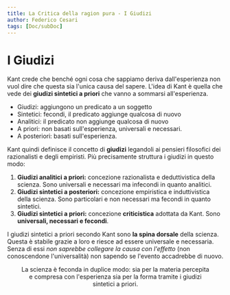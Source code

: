 ```yaml
---
title: La Critica della ragion pura - I Giudizi
author: Federico Cesari
tags: [Doc/subDoc]
---
```

# I Giudizi
Kant crede che benché ogni cosa che sappiamo deriva dall'esperienza non vuol dire che questa sia l'unica causa del sapere. L'idea di Kant è quella che vede dei **giudizi sintetici a priori** che vanno a sommarsi all'esperienza.

- Giudizi: aggiungono un predicato a un soggetto
- Sintetici: fecondi, il predicato aggiunge qualcosa di nuovo
- Analitici: il predicato non aggiunge qualcosa di nuovo
- A priori: non basati sull'esperienza, universali e necessari.
- A posteriori: basati sull'esperienza.

Kant quindi definisce il concetto di **giudizi** legandoli ai pensieri filosofici dei razionalisti e degli empiristi. Più precisamente struttura i giudizi in questo modo:
1. **Giudizi analitici a priori:** concezione razionalista e deduttivistica della scienza.
   Sono universali e necessari ma infecondi in quanto analitici.
2. **Giudizi sintetici a posteriori:** concezione empiristica e induttivistica della scienza.
   Sono particolari e non necessari ma fecondi in quanto sintetici.
4. **Giudizi sintetici a priori:** concezione **criticistica** adottata da Kant.
   Sono **universali, necessari e fecondi**.

I giudizi sintetici a priori secondo Kant sono **la spina dorsale** della scienza. Questa è stabile grazie a loro e riesce ad essere universale e necessaria. Senza di essi *non saprebbe collegare la causa con l'effetto* (non conoscendone l'universalità) non sapendo se l'evento accadrebbe di nuovo.
<p style="text-align: center;padding-left: 2em; padding-right: 2em">  La scienza è feconda in duplice modo: sia per la materia percepita e compresa con l'esperienza sia per la forma tramite i giudizi sintetici a priori.</p>
